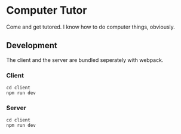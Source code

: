 # Computer Tutor
Come and get tutored. I know how to do computer things, obviously.

## Development
The client and the server are bundled seperately with webpack.

### Client

```
cd client
npm run dev
```


### Server

```
cd client
npm run dev
```

